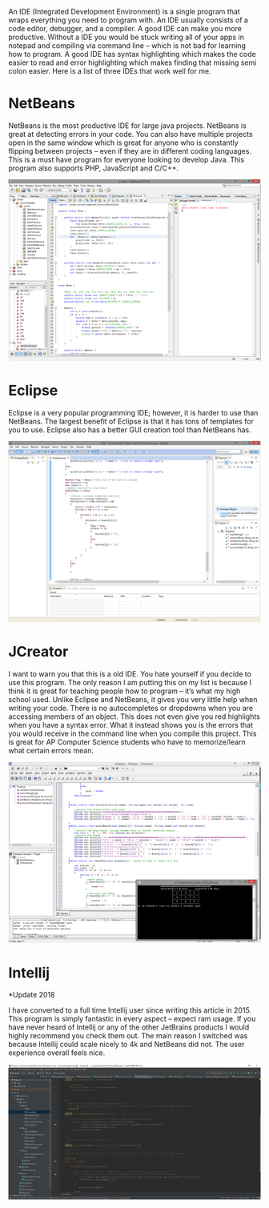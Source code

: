 An IDE (Integrated Development Environment) is a single program that wraps
everything you need to program with. An IDE usually consists of a code editor,
debugger, and a compiler. A good IDE can make you more productive. Without a IDE
you would be stuck writing all of your apps in notepad and compiling via command
line – which is not bad for learning how to program. A good IDE has syntax
highlighting which makes the code easier to read and error highlighting which
makes finding that missing semi colon easier. Here is a list of three IDEs that
work well for me.

# NetBeans


NetBeans is the most productive IDE for large java projects. NetBeans is great
at detecting errors in your code. You can also have multiple projects open in
the same window which is great for anyone who is constantly flipping between
projects – even if they are in different coding languages. This is a must have
program for everyone looking to develop Java. This program also supports PHP,
JavaScript and C/C++.

![NetBeans IDE](media/2a20326e77c3f67aa3753401ba4bc612.png)

# Eclipse


Eclipse is a very popular programming IDE; however, it is harder to use than
NetBeans. The largest benefit of Eclipse is that it has tons of templates for
you to use. Eclipse also has a better GUI creation tool than NetBeans has.

![Eclipse](media/f5cb2682e219549cb07acd1d01c2ccb1.png)

# JCreator


I want to warn you that this is a old IDE. You hate yourself if you decide to
use this program. The only reason I am putting this on my list is because I
think it is great for teaching people how to program – it’s what my high school
used. Unlike Eclipse and NetBeans, it gives you very little help when writing
your code. There is no autocompletes or dropdowns when you are accessing members
of an object. This does not even give you red highlights when you have a syntax
error. What it instead shows you is the errors that you would receive in the
command line when you compile this project. This is great for AP Computer
Science students who have to memorize/learn what certain errors mean.

![JCreator](media/c1e712bdead908ebd72921ec2d1cbd5e.png)

# Intellij


\*Update 2018

I have converted to a full time Intellij user since writing this article in
2015. This program is simply fantastic in every aspect – expect ram usage. If
you have never heard of Intellij or any of the other JetBrains products I would
highly recommend you check them out. The main reason I switched was because
Intellij could scale nicely to 4k and NetBeans did not. The user experience
overall feels nice.

![Intellij](media/2a96900bae1e8946a1df243d8318e69f.png)
